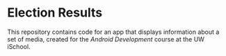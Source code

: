 # Election Results

This repository contains code for an app that displays information about a set of media, created for the _Android Development_ course at the UW iSchool.